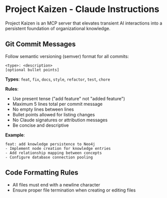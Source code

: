 # Project Kaizen - Claude Instructions

Project Kaizen is an MCP server that elevates transient AI interactions into a persistent foundation of organizational knowledge.

## Git Commit Messages

Follow semantic versioning (semver) format for all commits:

```
<type>: <description>
[optional bullet points]
```

**Types**: `feat`, `fix`, `docs`, `style`, `refactor`, `test`, `chore`

**Rules**:
- Use present tense ("add feature" not "added feature")
- Maximum 5 lines total per commit message
- No empty lines between lines
- Bullet points allowed for listing changes
- No Claude signatures or attribution messages
- Be concise and descriptive

**Example**:
```
feat: add knowledge persistence to Neo4j
- Implement node creation for knowledge entries
- Add relationship mapping between concepts
- Configure database connection pooling
```

## Code Formatting Rules

- All files must end with a newline character
- Ensure proper file termination when creating or editing files
